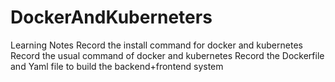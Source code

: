 # DockerAndKuberneters
Learning Notes
Record the install command for docker and kubernetes
Record the usual command of docker and kubernetes
Record the Dockerfile and Yaml file to build the backend+frontend system
